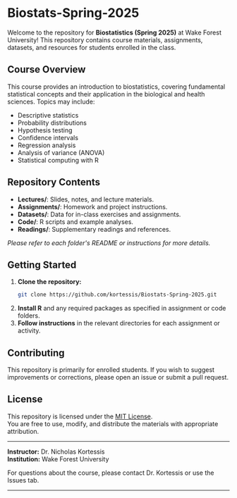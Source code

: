 # Biostats-Spring-2025

Welcome to the repository for **Biostatistics (Spring 2025)** at Wake Forest University! This repository contains course materials, assignments, datasets, and resources for students enrolled in the class.

## Course Overview

This course provides an introduction to biostatistics, covering fundamental statistical concepts and their application in the biological and health sciences. Topics may include:

- Descriptive statistics
- Probability distributions
- Hypothesis testing
- Confidence intervals
- Regression analysis
- Analysis of variance (ANOVA)
- Statistical computing with R

## Repository Contents

- **Lectures/**: Slides, notes, and lecture materials.
- **Assignments/**: Homework and project instructions.
- **Datasets/**: Data for in-class exercises and assignments.
- **Code/**: R scripts and example analyses.
- **Readings/**: Supplementary readings and references.

*Please refer to each folder's README or instructions for more details.*

## Getting Started

1. **Clone the repository:**
   ```bash
   git clone https://github.com/kortessis/Biostats-Spring-2025.git
   ```
2. **Install R** and any required packages as specified in assignment or code folders.
3. **Follow instructions** in the relevant directories for each assignment or activity.

## Contributing

This repository is primarily for enrolled students. If you wish to suggest improvements or corrections, please open an issue or submit a pull request.

## License

This repository is licensed under the [MIT License](LICENSE).  
You are free to use, modify, and distribute the materials with appropriate attribution.

---

**Instructor:** Dr. Nicholas Kortessis  
**Institution:** Wake Forest University

For questions about the course, please contact Dr. Kortessis or use the Issues tab.

---
